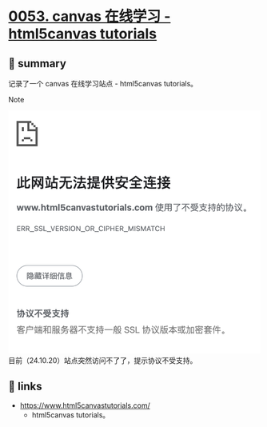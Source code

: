 # [0053. canvas 在线学习 - html5canvas tutorials](https://github.com/Tdahuyou/canvas/tree/main/0053.%20canvas%20%E5%9C%A8%E7%BA%BF%E5%AD%A6%E4%B9%A0%20-%20html5canvas%20tutorials)

## 📝 summary

记录了一个 canvas 在线学习站点 - html5canvas tutorials。

> [!NOTE]
> ![](md-imgs/2024-10-20-08-21-11.png)
> 目前（24.10.20）站点突然访问不了了，提示协议不受支持。

## 🔗 links

- https://www.html5canvastutorials.com/
  - html5canvas tutorials。
